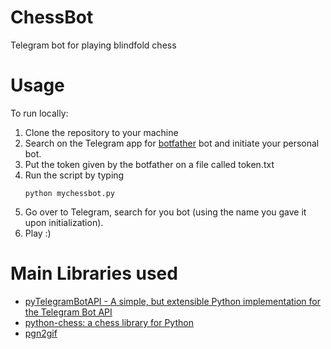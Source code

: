 # ChessBot
Telegram bot for playing blindfold chess

# Usage
To run locally:
1. Clone the repository to your machine
2. Search on the Telegram app for [botfather](https://t.me/botfather) bot and initiate your personal bot. 
3. Put the token given by the botfather on a file called token.txt
4. Run the script by typing 
    ```
    python mychessbot.py
    ```
5. Go over to Telegram, search for you bot (using the name you gave it upon initialization).
6. Play :)


# Main Libraries used
- [pyTelegramBotAPI - A simple, but extensible Python implementation for the Telegram Bot API](https://github.com/eternnoir/pyTelegramBotAPI)
- [python-chess: a chess library for Python](https://github.com/niklasf/python-chess)
- [pgn2gif](https://github.com/dn1z/pgn2gif)
